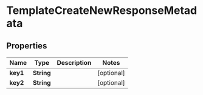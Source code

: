 

# TemplateCreateNewResponseMetadata


## Properties

| Name | Type | Description | Notes |
|------------ | ------------- | ------------- | -------------|
|**key1** | **String** |  |  [optional] |
|**key2** | **String** |  |  [optional] |



